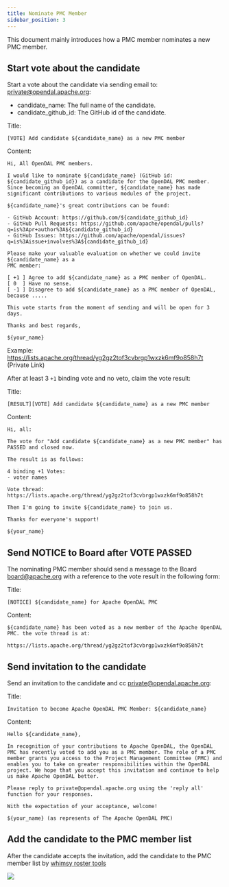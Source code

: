 ```yaml
---
title: Nominate PMC Member
sidebar_position: 3
---
```


This document mainly introduces how a PMC member nominates a new PMC member.

## Start vote about the candidate

Start a vote about the candidate via sending email to: <private@opendal.apache.org>:

- candidate_name: The full name of the candidate.
- candidate_github_id: The GitHub id of the candidate.

Title:

```
[VOTE] Add candidate ${candidate_name} as a new PMC member
```

Content:

```
Hi, All OpenDAL PMC members.
  
I would like to nominate ${candidate_name} (GitHub id: ${candidate_github_id}) as a candidate for the OpenDAL PMC member. Since becoming an OpenDAL committer, ${candidate_name} has made significant contributions to various modules of the project.

${candidate_name}'s great contributions can be found:

- GitHub Account: https://github.com/${candidate_github_id}
- GitHub Pull Requests: https://github.com/apache/opendal/pulls?q=is%3Apr+author%3A${candidate_github_id}
- GitHub Issues: https://github.com/apache/opendal/issues?q=is%3Aissue+involves%3A${candidate_github_id}

Please make your valuable evaluation on whether we could invite ${candidate_name} as a
PMC member:

[ +1 ] Agree to add ${candidate_name} as a PMC member of OpenDAL.
[ 0  ] Have no sense.
[ -1 ] Disagree to add ${candidate_name} as a PMC member of OpenDAL, because .....

This vote starts from the moment of sending and will be open for 3 days.
 
Thanks and best regards,

${your_name}
```

Example: <https://lists.apache.org/thread/yg2gz2tof3cvbrgp1wxzk6mf9o858h7t> (Private Link)

After at least 3 `+1` binding vote and no veto, claim the vote result:

Title:

```
[RESULT][VOTE] Add candidate ${candidate_name} as a new PMC member
```

Content:

```
Hi, all:

The vote for "Add candidate ${candidate_name} as a new PMC member" has PASSED and closed now.

The result is as follows:

4 binding +1 Votes:
- voter names

Vote thread: https://lists.apache.org/thread/yg2gz2tof3cvbrgp1wxzk6mf9o858h7t

Then I'm going to invite ${candidate_name} to join us.

Thanks for everyone's support!

${your_name}
```

## Send NOTICE to Board after VOTE PASSED

The nominating PMC member should send a message to the Board <board@apache.org> with a reference to the vote result in the following form:

Title:

```
[NOTICE] ${candidate_name} for Apache OpenDAL PMC
```

Content:

```
${candidate_name} has been voted as a new member of the Apache OpenDAL PMC. the vote thread is at: 

https://lists.apache.org/thread/yg2gz2tof3cvbrgp1wxzk6mf9o858h7t
```

## Send invitation to the candidate

Send an invitation to the candidate and cc <private@opendal.apache.org>:

Title:

```
Invitation to become Apache OpenDAL PMC Member: ${candidate_name}
```

Content:

```
Hello ${candidate_name},

In recognition of your contributions to Apache OpenDAL, the OpenDAL PMC has recently voted to add you as a PMC member. The role of a PMC member grants you access to the Project Management Committee (PMC) and enables you to take on greater responsibilities within the OpenDAL project. We hope that you accept this invitation and continue to help us make Apache OpenDAL better.

Please reply to private@opendal.apache.org using the 'reply all' function for your responses.

With the expectation of your acceptance, welcome!

${your_name} (as represents of The Apache OpenDAL PMC)
```

## Add the candidate to the PMC member list

After the candidate accepts the invitation, add the candidate to the PMC member list by [whimsy roster tools](https://whimsy.apache.org/roster/committee/opendal)

![](roster-add-pmc-member.png)
